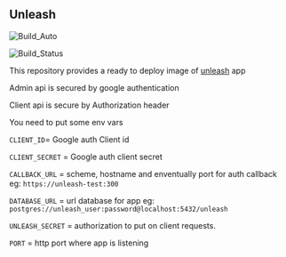 ## Unleash

![Build_Auto](https://img.shields.io/docker/cloud/automated/puckfr/unleash)

![Build_Status](https://img.shields.io/docker/cloud/build/puckfr/unleash)

This repository provides a ready to deploy image of [unleash](https://unleash.github.io/) app

Admin api is secured by google authentication

Client api is secure by Authorization header

You need to put some env vars

`CLIENT_ID`= Google auth Client id

`CLIENT_SECRET` = Google auth client secret

`CALLBACK_URL` = scheme, hostname and enventually port for auth callback eg: `https://unleash-test:300`

`DATABASE_URL` = url database for app eg: `postgres://unleash_user:password@localhost:5432/unleash`

`UNLEASH_SECRET` = authorization to put on client requests.

`PORT` = http port where app is listening

